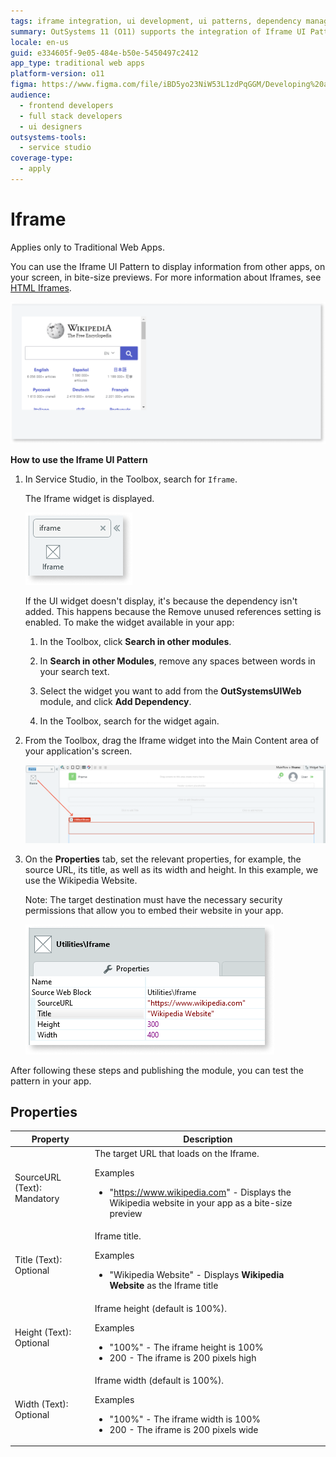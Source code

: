 ```yaml
---
tags: iframe integration, ui development, ui patterns, dependency management, web development
summary: OutSystems 11 (O11) supports the integration of Iframe UI Pattern for displaying external app content in Traditional Web Apps.
locale: en-us
guid: e334605f-9e05-484e-b50e-5450497c2412
app_type: traditional web apps
platform-version: o11
figma: https://www.figma.com/file/iBD5yo23NiW53L1zdPqGGM/Developing%20an%20Application?node-id=249:0
audience:
  - frontend developers
  - full stack developers
  - ui designers
outsystems-tools:
  - service studio
coverage-type:
  - apply
---
```


# Iframe

<div class="info" markdown="1">

Applies only to Traditional Web Apps.

</div>

You can use the Iframe UI Pattern to display information from other apps, on your screen, in bite-size previews. For more information about Iframes, see [HTML Iframes](https://www.w3schools.com/html/html_iframe.asp).

![Preview of Iframe UI Pattern displaying information from another app](images/iframe-8.png "Iframe UI Pattern Preview")

**How to use the Iframe UI Pattern**

1. In Service Studio, in the Toolbox, search for `Iframe`.

    The Iframe widget is displayed.

    ![Service Studio interface showing the Iframe widget in the Toolbox](images/iframe-6-ss.png "Iframe Widget in Service Studio")

    If the UI widget doesn't display, it's because the dependency isn't added. This happens because the Remove unused references setting is enabled. To make the widget available in your app:

    1. In the Toolbox, click **Search in other modules**.

    1. In **Search in other Modules**, remove any spaces between words in your search text.
    
    1. Select the widget you want to add from the **OutSystemsUIWeb** module, and click **Add Dependency**. 
    
    1. In the Toolbox, search for the widget again.

1. From the Toolbox, drag the Iframe widget into the Main Content area of your application's screen.

    ![Process of dragging the Iframe widget into the main content area of an application's screen in Service Studio](images/iframe-7-ss.png "Dragging Iframe Widget into Main Content Area")

1. On the **Properties** tab, set the relevant properties, for example, the source URL, its title, as well as its width and height. In this example, we use the Wikipedia Website.

    Note: The target destination must have the necessary security permissions that allow you to embed their website in your app.

    ![Properties tab in Service Studio with fields for setting the source URL, title, width, and height of an Iframe widget](images/iframe-5-ss.png "Setting Properties for Iframe Widget")

After following these steps and publishing the module, you can test the pattern in your app.

## Properties

| Property                    | Description                                                                                                                                                              |
|-----------------------------|--------------------------------------------------------------------------------------------------------------------------------------------------------------------------|
| SourceURL (Text): Mandatory | The target URL that loads on the Iframe.<p>Examples<ul><li>"https://www.wikipedia.com" - Displays the Wikipedia website in your app as a bite-size preview</li></ul></p> |
| Title (Text): Optional      | Iframe title.<p>Examples<ul><li>"Wikipedia Website" - Displays **Wikipedia Website** as the Iframe title</li></ul></p>                                                   |
| Height (Text): Optional     | Iframe height (default is 100%). <p>Examples<ul><li>"100%" - The iframe height is 100% </li><li>200 - The iframe is 200 pixels high </li></ul></p>                       |
| Width (Text): Optional      | Iframe width (default is 100%). <p>Examples<ul><li> "100%" - The iframe width is 100%</li><li>200 - The iframe is 200 pixels wide </li></ul></p>                         |

